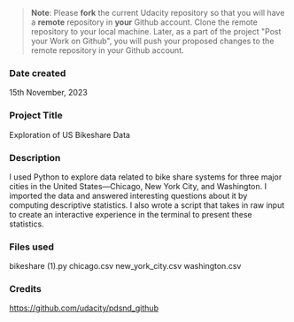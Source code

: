 >**Note**: Please **fork** the current Udacity repository so that you will have a **remote** repository in **your** Github account. Clone the remote repository to your local machine. Later, as a part of the project "Post your Work on Github", you will push your proposed changes to the remote repository in your Github account.

### Date created
15th November, 2023

### Project Title
Exploration of US Bikeshare Data

### Description
I used Python to explore data related to bike share systems for three major cities in the United States—Chicago, New York City, and Washington. I imported the data and answered interesting questions about it by computing descriptive statistics. I also wrote a script that takes in raw input to create an interactive experience in the terminal to present these statistics.

### Files used
bikeshare (1).py
chicago.csv
new_york_city.csv
washington.csv

### Credits
https://github.com/udacity/pdsnd_github

